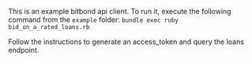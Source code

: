 This is an example bitbond api client.
To run it, execute the following command from the `example` folder:
`bundle exec ruby bid_on_a_rated_loans.rb`

Follow the instructions to generate an access_token and query the loans
endpoint.
